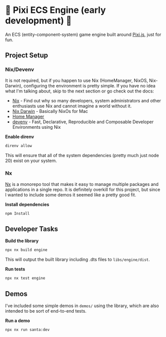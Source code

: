 # 🚧 Pixi ECS Engine (early development) 🚧

An ECS (entity-component-system) game engine built around [Pixi.js](https://pixijs.com), just for fun.

## Project Setup

### Nix/Devenv

It is not required, but if you happen to use Nix (HomeManager, NixOS, Nix-Darwin), configuring the environment is pretty simple.
If you have no idea what I'm talking about, skip to the next section or go check out the docs:

- [Nix](https://nixos.org/explore/) - Find out why so many developers, system administrators and other enthusiasts use Nix and cannot imagine a world without it.
- [Nix Darwin](https://github.com/nix-darwin/nix-darwin) - Basically NixOs for Mac
- [Home Manager](https://nix-community.github.io/home-manager/)
- [devenv](https://devenv.sh/) - Fast, Declarative, Reproducible and Composable Developer Environments using Nix

**Enable direnv**

```bash
direnv allow
```

This will ensure that all of the system dependencies (pretty much just node 20) exist on your system.

### Nx

[Nx](https://nx.dev/) is a monorepo tool that makes it easy to manage multiple packages and applications in a single repo. It is definitely overkill for this project, but since I wanted to include some demos it seemed like a pretty good fit.

**Install dependencies**

```bash
npm Install
```

## Developer Tasks

**Build the library**

```bash
npx nx build engine
```

This will output the built library including .dts files to `libs/engine/dist`.

**Run tests**

```bash
npx nx test engine
```

## Demos

I've included some simple demos in `demos/` using the library, which are also intended to be sort of end-to-end tests.

**Run a demo**

```bash
npx nx run santa:dev
```
